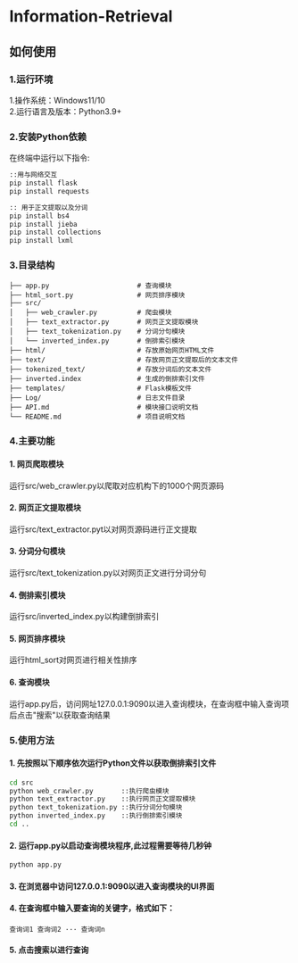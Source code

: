 # Information-Retrieval

## 如何使用

### 1.运行环境
1.操作系统：Windows11/10  
2.运行语言及版本：Python3.9+

### 2.安装Python依赖
在终端中运行以下指令:
````sh
::用与网络交互
pip install flask
pip install requests

:: 用于正文提取以及分词
pip install bs4
pip install jieba
pip install collections
pip install lxml
````

### 3.目录结构
```
├── app.py                      # 查询模块
├── html_sort.py                # 网页排序模块
├── src/
│   ├── web_crawler.py          # 爬虫模块
│   ├── text_extractor.py       # 网页正文提取模块 
│   ├── text_tokenization.py    # 分词分句模块
│   └── inverted_index.py       # 倒排索引模块
├── html/                       # 存放原始网页HTML文件
├── text/                       # 存放网页正文提取后的文本文件
├── tokenized_text/             # 存放分词后的文本文件
├── inverted.index              # 生成的倒排索引文件
├── templates/                  # Flask模板文件
├── Log/                        # 日志文件目录
├── API.md                      # 模块接口说明文档
└── README.md                   # 项目说明文档
```

### 4.主要功能
#### 1.  **网页爬取模块**  
运行src/web_crawler.py以爬取对应机构下的1000个网页源码

#### 2.  **网页正文提取模块**  
运行src/text_extractor.pyt以对网页源码进行正文提取

#### 3.  **分词分句模块**  
运行src/text_tokenization.py以对网页正文进行分词分句

#### 4.  **倒排索引模块**  
运行src/inverted_index.py以构建倒排索引

#### 5.  **网页排序模块**  
运行html_sort对网页进行相关性排序

#### 6.  **查询模块**  
运行app.py后，访问网址127.0.0.1:9090以进入查询模块，在查询框中输入查询项后点击"搜索"以获取查询结果

### 5.使用方法
#### 1. 先按照以下顺序依次运行Python文件以获取倒排索引文件
````sh
cd src
python web_crawler.py       ::执行爬虫模块
python text_extractor.py    ::执行网页正文提取模块
python text_tokenization.py ::执行分词分句模块
python inverted_index.py    ::执行倒排索引模块
cd ..
````

#### 2. 运行app.py以启动查询模块程序,此过程需要等待几秒钟
````sh
python app.py
````

#### 3. 在浏览器中访问127.0.0.1:9090以进入查询模块的UI界面

#### 4. 在查询框中输入要查询的关键字，格式如下：
````
查询词1 查询词2 ··· 查询词n
````

#### 5. 点击搜索以进行查询